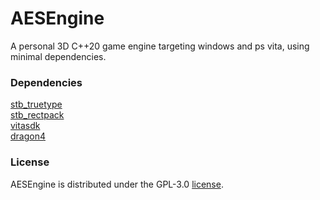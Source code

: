 # AESEngine

A personal 3D C++20 game engine targeting windows and ps vita, using minimal dependencies.


### Dependencies

 [stb_truetype](https://github.com/nothings/stb)  
 [stb_rectpack](https://github.com/nothings/stb)  
 [vitasdk](https://vitasdk.org/)  
 [dragon4](https://www.ryanjuckett.com/printing-floating-point-numbers/)  

### License

AESEngine is distributed under the GPL-3.0 [license](https://github.com/blackbird806/AESengine/blob/main/LICENSE).

